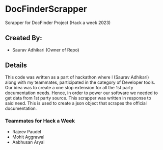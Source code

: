 # DocFinderScrapper
Scrapper for DocFinder Project (Hack a week 2023)

## Created By: 
- Saurav Adhikari (Owner of Repo)

## Details
This code was written as a part of hackathon where I (Saurav Adhikari) along with my teammates, participated in the category of Developer tools.
Our idea was to create a one stop extension for all the 1st party documentation needs.
Hence, in order to power our software we needed to get data from 1st party source.
This scrapper was written in response to said need. This is used to create a json object that scrapes the official documentation.

### Teammates for Hack a Week
- Rajeev Paudel
- Mohit Aggrawal
- Aabhusan Aryal
